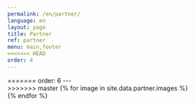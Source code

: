 ```yaml
---
permalink: /en/partner/
language: en 
layout: page
title: Partner
ref: partner
menu: main,footer
<<<<<<< HEAD
order: 4
---
```


<div class="c-page-partner grid-container">
  <div class="grid-x grid-padding-x grid-padding-y large-up-8 medium-up-6 small-up-4">
=======
order: 6
---

<div class="c-page-partner grid-container">
  <div class="grid-x grid-padding-x grid-padding-y large-up-6 medium-up-6 small-up-4">
>>>>>>> master
    {% for image in site.data.partner.images %}
      <div class="cell">
        <a href="{{ image.link }}" target="_blank"> 
          <img class="lazyload" src="{{image.lqip}}" data-src="/assets/img/partner/{{ image.file }}" alt="" width="{{ image.width }}" height="{{ image.height }}">
        </a>
      </div>
    {% endfor %}
  </div>
</div>

